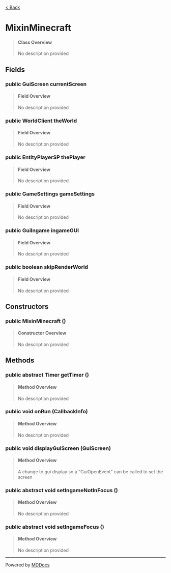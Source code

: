 [< Back](..)
# MixinMinecraft #
>#### Class Overview ####
>No description provided
## Fields ##
### public GuiScreen currentScreen ###
>#### Field Overview ####
>No description provided
>
### public WorldClient theWorld ###
>#### Field Overview ####
>No description provided
>
### public EntityPlayerSP thePlayer ###
>#### Field Overview ####
>No description provided
>
### public GameSettings gameSettings ###
>#### Field Overview ####
>No description provided
>
### public GuiIngame ingameGUI ###
>#### Field Overview ####
>No description provided
>
### public boolean skipRenderWorld ###
>#### Field Overview ####
>No description provided
>
## Constructors ##
### public MixinMinecraft () ###
>#### Constructor Overview ####
>No description provided
>
## Methods ##
### public abstract Timer getTimer () ###
>#### Method Overview ####
>No description provided
>
### public void onRun (CallbackInfo) ###
>#### Method Overview ####
>No description provided
>
### public void displayGuiScreen (GuiScreen) ###
>#### Method Overview ####
>A change to gui display so a "GuiOpenEvent" can be called to set the screen
>
### public abstract void setIngameNotInFocus () ###
>#### Method Overview ####
>No description provided
>
### public abstract void setIngameFocus () ###
>#### Method Overview ####
>No description provided
>

---
Powered by [MDDocs](https://github.com/VRCube/MDDocs)